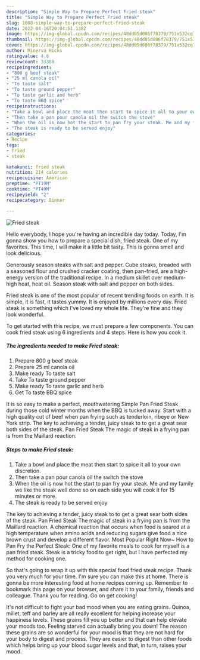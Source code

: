 ```yaml
---
description: "Simple Way to Prepare Perfect Fried steak"
title: "Simple Way to Prepare Perfect Fried steak"
slug: 1008-simple-way-to-prepare-perfect-fried-steak
date: 2022-04-16T20:04:51.138Z
image: https://img-global.cpcdn.com/recipes/48dd05d086f78379/751x532cq70/fried-steak-recipe-main-photo.jpg
thumbnail: https://img-global.cpcdn.com/recipes/48dd05d086f78379/751x532cq70/fried-steak-recipe-main-photo.jpg
cover: https://img-global.cpcdn.com/recipes/48dd05d086f78379/751x532cq70/fried-steak-recipe-main-photo.jpg
author: Minerva Hicks
ratingvalue: 4.6
reviewcount: 33389
recipeingredient:
- "800 g beef steak"
- "25 ml canola oil"
- "To taste salt"
- "To taste ground pepper"
- "To taste garlic and herb"
- "To taste BBQ spice"
recipeinstructions:
- "Take a bowl and place the meat then start to spice it all to your own discretion."
- "Then take a pan pour canola oil the switch the stove"
- "When the oil is now hot the start to pan fry your steak. Me and my family we like the steak well done so on each side you will cook it for 15 minutes or more."
- "The steak is ready to be served enjoy"
categories:
- Recipe
tags:
- fried
- steak

katakunci: fried steak 
nutrition: 214 calories
recipecuisine: American
preptime: "PT19M"
cooktime: "PT49M"
recipeyield: "2"
recipecategory: Dinner

---
```



![Fried steak](https://img-global.cpcdn.com/recipes/48dd05d086f78379/751x532cq70/fried-steak-recipe-main-photo.jpg)

Hello everybody, I hope you're having an incredible day today. Today, I'm gonna show you how to prepare a special dish, fried steak. One of my favorites. This time, I will make it a little bit tasty. This is gonna smell and look delicious.

Generously season steaks with salt and pepper. Cube steaks, breaded with a seasoned flour and crushed cracker coating, then pan-fried, are a high-energy version of the traditional recipe. In a medium skillet over medium-high heat, heat oil. Season steak with salt and pepper on both sides.

Fried steak is one of the most popular of recent trending foods on earth. It is simple, it is fast, it tastes yummy. It is enjoyed by millions every day. Fried steak is something which I've loved my whole life. They're fine and they look wonderful.


To get started with this recipe, we must prepare a few components. You can cook fried steak using 6 ingredients and 4 steps. Here is how you cook it.

<!--inarticleads1-->

##### The ingredients needed to make Fried steak:

1. Prepare 800 g beef steak
1. Prepare 25 ml canola oil
1. Make ready To taste salt
1. Take To taste ground pepper
1. Make ready To taste garlic and herb
1. Get To taste BBQ spice


It is so easy to make a perfect, mouthwatering Simple Pan Fried Steak during those cold winter months when the BBQ is tucked away. Start with a high quality cut of beef when pan frying such as tenderloin, ribeye or New York strip. The key to achieving a tender, juicy steak to to get a great sear both sides of the steak. Pan Fried Steak The magic of steak in a frying pan is from the Maillard reaction. 

<!--inarticleads2-->

##### Steps to make Fried steak:

1. Take a bowl and place the meat then start to spice it all to your own discretion.
1. Then take a pan pour canola oil the switch the stove
1. When the oil is now hot the start to pan fry your steak. Me and my family we like the steak well done so on each side you will cook it for 15 minutes or more.
1. The steak is ready to be served enjoy


The key to achieving a tender, juicy steak to to get a great sear both sides of the steak. Pan Fried Steak The magic of steak in a frying pan is from the Maillard reaction. A chemical reaction that occurs when food is seared at a high temperature when amino acids and reducing sugars give food a nice brown crust and develop a different flavor. Most Popular Right Now~ How to Pan Fry the Perfect Steak: One of my favorite meals to cook for myself is a pan fried steak. Steak is a tricky food to get right, but I have perfected my method for cooking one. 

So that's going to wrap it up with this special food fried steak recipe. Thank you very much for your time. I'm sure you can make this at home. There is gonna be more interesting food at home recipes coming up. Remember to bookmark this page on your browser, and share it to your family, friends and colleague. Thank you for reading. Go on get cooking!

It's not difficult to fight your bad mood when you are eating grains. Quinoa, millet, teff and barley are all really excellent for helping increase your happiness levels. These grains fill you up better and that can help elevate your moods too. Feeling starved can actually bring you down! The reason these grains are so wonderful for your mood is that they are not hard for your body to digest and process. They are easier to digest than other foods which helps bring up your blood sugar levels and that, in turn, raises your mood.
